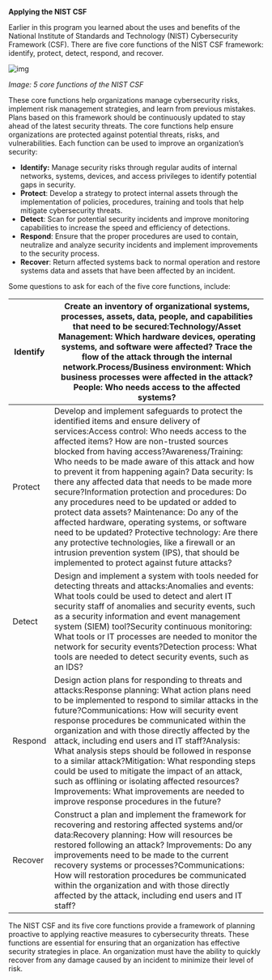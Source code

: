 **Applying the NIST CSF**

Earlier in this program you learned about the uses and benefits of the National Institute of Standards and Technology (NIST) Cybersecurity Framework (CSF). There are five core functions of the NIST CSF framework: identify, protect, detect, respond, and recover.

![img](https://lh7-us.googleusercontent.com/docsz/AD_4nXdOb4VFr6LSbGBZ2dWLrMbZIAxPgGbEj1F21YUyYZjni4Q2GPXWVHiJ6U7AoA3Tr-_FFYbzLcd-a1-u-d4u2sRomeY354_FZIjy4F1jTFIusJWWiANseqLu1iDZl7Od2HYPKHDWrTfTvoLr5uFMXDjwTKMW?key=wnwZGsJMtW4U8zOgJ-9xXw)

*Image: 5 core functions of the NIST CSF*

These core functions help organizations manage cybersecurity risks, implement risk management strategies, and learn from previous mistakes. Plans based on this framework should be continuously updated to stay ahead of the latest security threats. The core functions help ensure organizations are protected against potential threats, risks, and vulnerabilities. Each function can be used to improve an organization’s security: 

- **Identify:** Manage security risks through regular audits of internal networks, systems, devices, and access privileges to identify potential gaps in security. 
- **Protect**: Develop a strategy to protect internal assets through the implementation of policies, procedures, training and tools that help mitigate cybersecurity threats. 
- **Detect**: Scan for potential security incidents and improve monitoring capabilities to increase the speed and efficiency of detections. 
- **Respond**: Ensure that the proper procedures are used to contain, neutralize and analyze security incidents and implement improvements to the security process. 
- **Recover**: Return affected systems back to normal operation and restore systems data and assets that have been affected by an incident. 

Some questions to ask for each of the five core functions, include:

| Identify | Create an inventory of organizational systems, processes, assets, data, people, and capabilities that need to be secured:Technology/Asset Management: Which hardware devices, operating systems, and software were affected? Trace the flow of the attack through the internal network.Process/Business environment: Which business processes were affected in the attack? People: Who needs access to the affected systems? |
| -------- | ------------------------------------------------------------ |
| Protect  | Develop and implement safeguards to protect the identified items and ensure delivery of services:Access control: Who needs access to the affected items? How are non-trusted sources blocked from having access?Awareness/Training: Who needs to be made aware of this attack and how to prevent it from happening again? Data security: Is there any affected data that needs to be made more secure?Information protection and procedures: Do any procedures need to be updated or added to protect data assets? Maintenance: Do any of the affected hardware, operating systems, or software need to be updated? Protective technology: Are there any protective technologies, like a firewall or an intrusion prevention system (IPS), that should be implemented to protect against future attacks? |
| Detect   | Design and implement a system with tools needed for detecting threats and attacks:Anomalies and events: What tools could be used to detect and alert IT security staff of anomalies and security events, such as a security information and event management system (SIEM) tool?Security continuous monitoring: What tools or IT processes are needed to monitor the network for security events?Detection process: What tools are needed to detect security events, such as an IDS? |
| Respond  | Design action plans for responding to threats and attacks:Response planning: What action plans need to be implemented to respond to similar attacks in the future?Communications: How will security event response procedures be communicated within the organization and with those directly affected by the attack, including end users and IT staff?Analysis: What analysis steps should be followed in response to a similar attack?Mitigation: What responding steps could be used to mitigate the impact of an attack, such as offlining or isolating affected resources?Improvements: What improvements are needed to improve response procedures in the future? |
| Recover  | Construct a plan and implement the framework for recovering and restoring affected systems and/or data:Recovery planning: How will resources be restored following an attack? Improvements: Do any improvements need to be made to the current recovery systems or processes?Communications: How will restoration procedures be communicated within the organization and with those directly affected by the attack, including end users and IT staff? |

The NIST CSF and its five core functions provide a framework of planning proactive to applying reactive measures to cybersecurity threats. These functions are essential for ensuring that an organization has effective security strategies in place. An organization must have the ability to quickly recover from any damage caused by an incident to minimize their level of risk. 